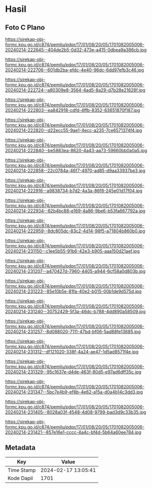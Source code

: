 # Hasil

## Foto C Plano

https://sirekap-obj-formc.kpu.go.id/c874/pemilu/pdpr/17/01/08/20/05/1701082005006-20240214-222645--404de2b5-0d32-473e-a415-0dbea9a386cb.jpg

https://sirekap-obj-formc.kpu.go.id/c874/pemilu/pdpr/17/01/08/20/05/1701082005006-20240214-222706--601db2ba-efdc-4e40-96dc-6dd97efb3c46.jpg

https://sirekap-obj-formc.kpu.go.id/c874/pemilu/pdpr/17/01/08/20/05/1701082005006-20240214-222724--a80309e8-3564-4ad5-8a29-d7b28e21628f.jpg

https://sirekap-obj-formc.kpu.go.id/c874/pemilu/pdpr/17/01/08/20/05/1701082005006-20240214-222803--ea842918-cdfd-4ffb-8352-63651870f187.jpg

https://sirekap-obj-formc.kpu.go.id/c874/pemilu/pdpr/17/01/08/20/05/1701082005006-20240214-222820--d22ecc55-9ae1-4ecc-a235-7ce6571374f4.jpg

https://sirekap-obj-formc.kpu.go.id/c874/pemilu/pdpr/17/01/08/20/05/1701082005006-20240214-222840--be5883ea-8620-4a43-aa73-59660bb0a0a5.jpg

https://sirekap-obj-formc.kpu.go.id/c874/pemilu/pdpr/17/01/08/20/05/1701082005006-20240214-222858--22c0784a-46f7-4970-ad85-d9aa33937be3.jpg

https://sirekap-obj-formc.kpu.go.id/c874/pemilu/pdpr/17/01/08/20/05/1701082005006-20240214-222916--a9838734-b7d2-4a3a-86f8-245e01d17f04.jpg

https://sirekap-obj-formc.kpu.go.id/c874/pemilu/pdpr/17/01/08/20/05/1701082005006-20240214-222934--82b4bc88-e169-4a86-9be6-b53fa667792a.jpg

https://sirekap-obj-formc.kpu.go.id/c874/pemilu/pdpr/17/01/08/20/05/1701082005006-20240214-222959--8dc805dc-83c2-4d14-98f5-a71804b860b0.jpg

https://sirekap-obj-formc.kpu.go.id/c874/pemilu/pdpr/17/01/08/20/05/1701082005006-20240214-231150--c1ee5b55-91b6-42e3-b905-aaa150d21aef.jpg

https://sirekap-obj-formc.kpu.go.id/c874/pemilu/pdpr/17/01/08/20/05/1701082005006-20240214-231207--a470427d-7960-4405-a944-6cf58a0d803b.jpg

https://sirekap-obj-formc.kpu.go.id/c874/pemilu/pdpr/17/01/08/20/05/1701082005006-20240214-231223--85e10b5e-81fa-40e2-b015-00b1de9d575d.jpg

https://sirekap-obj-formc.kpu.go.id/c874/pemilu/pdpr/17/01/08/20/05/1701082005006-20240214-231240--30752429-5f3a-46dc-b788-4dd890a58509.jpg

https://sirekap-obj-formc.kpu.go.id/c874/pemilu/pdpr/17/01/08/20/05/1701082005006-20240214-231257--8d088020-7111-47bd-bf06-5ad88fe13685.jpg

https://sirekap-obj-formc.kpu.go.id/c874/pemilu/pdpr/17/01/08/20/05/1701082005006-20240214-231312--df121020-338f-4a24-ae47-1d5ad8571f4e.jpg

https://sirekap-obj-formc.kpu.go.id/c874/pemilu/pdpr/17/01/08/20/05/1701082005006-20240214-231329--95c1637e-d4de-463f-80d5-e97ad6dff35c.jpg

https://sirekap-obj-formc.kpu.go.id/c874/pemilu/pdpr/17/01/08/20/05/1701082005006-20240214-231347--5bc7e4b9-ef8b-4e62-a15a-d0a4b14c3dd3.jpg

https://sirekap-obj-formc.kpu.go.id/c874/pemilu/pdpr/17/01/08/20/05/1701082005006-20240214-231405--8028a03f-4548-4d08-9799-bad3d9c33b35.jpg

https://sirekap-obj-formc.kpu.go.id/c874/pemilu/pdpr/17/01/08/20/05/1701082005006-20240214-231421--857e16e1-cccc-4a4c-bf4d-5b64a60ee784.jpg


## Metadata

| Key        | Value               |
| ---------- | ------------------- |
| Time Stamp | 2024-02-17 13:05:41 |
| Kode Dapil | 1701                |



